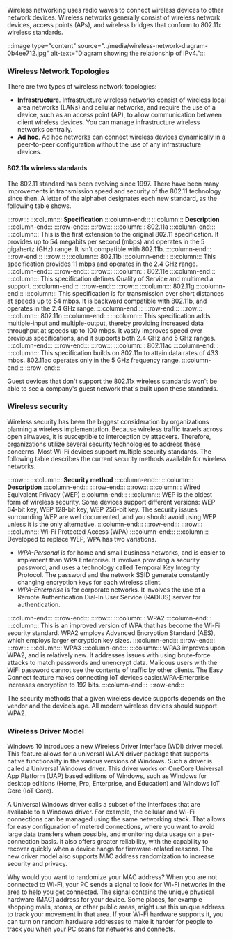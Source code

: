 Wireless networking uses radio waves to connect wireless devices to other network devices. Wireless networks generally consist of wireless network devices, access points (APs), and wireless bridges that conform to 802.11x wireless standards.

:::image type="content" source="../media/wireless-network-diagram-0b4ee712.jpg" alt-text="Diagram showing the relationship of IPv4.":::


### Wireless Network Topologies

There are two types of wireless network topologies:

 -  **Infrastructure**. Infrastructure wireless networks consist of wireless local area networks (LANs) and cellular networks, and require the use of a device, such as an access point (AP), to allow communication between client wireless devices. You can manage infrastructure wireless networks centrally.
 -  **Ad hoc**. Ad hoc networks can connect wireless devices dynamically in a peer-to-peer configuration without the use of any infrastructure devices.

#### 802.11x wireless standards

The 802.11 standard has been evolving since 1997. There have been many improvements in transmission speed and security of the 802.11 technology since then. A letter of the alphabet designates each new standard, as the following table shows.

:::row:::
  :::column:::
    **Specification**
  :::column-end:::
  :::column:::
    **Description**
  :::column-end:::
:::row-end:::
:::row:::
  :::column:::
    802.11a
  :::column-end:::
  :::column:::
    This is the first extension to the original 802.11 specification. It provides up to 54 megabits per second (mbps) and operates in the 5 gigahertz (GHz) range. It isn't compatible with 802.11b.
  :::column-end:::
:::row-end:::
:::row:::
  :::column:::
    802.11b
  :::column-end:::
  :::column:::
    This specification provides 11 mbps and operates in the 2.4 GHz range.
  :::column-end:::
:::row-end:::
:::row:::
  :::column:::
    802.11e
  :::column-end:::
  :::column:::
    This specification defines Quality of Service and multimedia support.
  :::column-end:::
:::row-end:::
:::row:::
  :::column:::
    802.11g
  :::column-end:::
  :::column:::
    This specification is for transmission over short distances at speeds up to 54 mbps. It is backward compatible with 802.11b, and operates in the 2.4 GHz range.
  :::column-end:::
:::row-end:::
:::row:::
  :::column:::
    802.11n
  :::column-end:::
  :::column:::
    This specification adds multiple-input and multiple-output, thereby providing increased data throughput at speeds up to 100 mbps. It vastly improves speed over previous specifications, and it supports both 2.4 GHz and 5 GHz ranges.
  :::column-end:::
:::row-end:::
:::row:::
  :::column:::
    802.11ac
  :::column-end:::
  :::column:::
    This specification builds on 802.11n to attain data rates of 433 mbps. 802.11ac operates only in the 5 GHz frequency range.
  :::column-end:::
:::row-end:::


Guest devices that don't support the 802.11x wireless standards won't be able to see a company's guest network that's built upon these standards.

### Wireless security

Wireless security has been the biggest consideration by organizations planning a wireless implementation. Because wireless traffic travels across open airwaves, it is susceptible to interception by attackers. Therefore, organizations utilize several security technologies to address these concerns. Most Wi-Fi devices support multiple security standards. The following table describes the current security methods available for wireless networks.

:::row:::
  :::column:::
    **Security method**
  :::column-end:::
  :::column:::
    **Description**
  :::column-end:::
:::row-end:::
:::row:::
  :::column:::
    Wired Equivalent Privacy (WEP)
  :::column-end:::
  :::column:::
    WEP is the oldest form of wireless security. Some devices support different versions: WEP 64-bit key, WEP 128-bit key, WEP 256-bit key. The security issues surrounding WEP are well documented, and you should avoid using WEP unless it is the only alternative.
  :::column-end:::
:::row-end:::
:::row:::
  :::column:::
    Wi-Fi Protected Access (WPA)
  :::column-end:::
  :::column:::
    Developed to replace WEP, WPA has two variations.

 -  *WPA-Personal* is for home and small business networks, and is easier to implement than WPA Enterprise. It involves providing a security password, and uses a technology called Temporal Key Integrity Protocol. The password and the network SSID generate constantly changing encryption keys for each wireless client.
 -  *WPA-Enterprise* is for corporate networks. It involves the use of a Remote Authentication Dial-In User Service (RADIUS) server for authentication.


  :::column-end:::
:::row-end:::
:::row:::
  :::column:::
    WPA2
  :::column-end:::
  :::column:::
    This is an improved version of WPA that has become the Wi-Fi security standard. WPA2 employs Advanced Encryption Standard (AES), which employs larger encryption key sizes.
  :::column-end:::
:::row-end:::
:::row:::
  :::column:::
    WPA3
  :::column-end:::
  :::column:::
    WPA3 improves upon WPA2, and is relatively new. It addresses issues with using brute-force attacks to match passwords and unencrypt data. Malicous users with the WiFi password cannot see the contents of traffic by other clients. The Easy Connect feature makes connecting IoT devices easier.WPA-Enterprise increases encryption to 192 bits.
  :::column-end:::
:::row-end:::


The security methods that a given wireless device supports depends on the vendor and the device’s age. All modern wireless devices should support WPA2.

### Wireless Driver Model

Windows 10 introduces a new Wireless Driver Interface (WDI) driver model. This feature allows for a universal WLAN driver package that supports native functionality in the various versions of Windows. Such a driver is called a Universal Windows driver. This driver works on OneCore Universal App Platform (UAP) based editions of Windows, such as Windows for desktop editions (Home, Pro, Enterprise, and Education) and Windows IoT Core (IoT Core).

A Universal Windows driver calls a subset of the interfaces that are available to a Windows driver. For example, the cellular and Wi-Fi connections can be managed using the same networking stack. That allows for easy configuration of metered connections, where you want to avoid large data transfers when possible, and monitoring data usage on a per-connection basis. It also offers greater reliability, with the capability to recover quickly when a device hangs for firmware-related reasons. The new driver model also supports MAC address randomization to increase security and privacy.

Why would you want to randomize your MAC address? When you are not connected to Wi-Fi, your PC sends a signal to look for Wi-Fi networks in the area to help you get connected. The signal contains the unique physical hardware (MAC) address for your device. Some places, for example shopping malls, stores, or other public areas, might use this unique address to track your movement in that area. If your Wi-Fi hardware supports it, you can turn on random hardware addresses to make it harder for people to track you when your PC scans for networks and connects.
